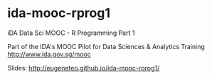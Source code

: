 # ida-mooc-rprog1
iDA Data Sci MOOC - R Programming Part 1

Part of the IDA's MOOC Pilot for Data Sciences & Analytics Training <http://www.ida.gov.sg/mooc>

Slides: <http://eugeneteo.github.io/ida-mooc-rprog1/>
